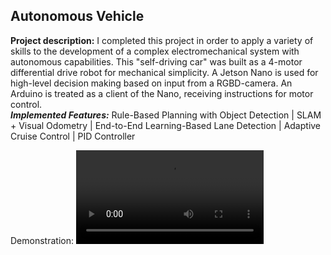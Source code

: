 ## Autonomous Vehicle

**Project description:** I completed this project in order to apply a variety of skills to the development of a complex electromechanical system with autonomous capabilities. This "self-driving car" was built as a 4-motor differential drive robot for mechanical simplicity. A Jetson Nano is used for high-level decision making based on input from a RGBD-camera. An Arduino is treated as a client of the Nano, receiving instructions for motor control.
<br>
***Implemented Features:*** Rule-Based Planning with Object Detection | SLAM + Visual Odometry | End-to-End Learning-Based Lane Detection | Adaptive Cruise Control | PID Controller

Demonstration: <video src=""></video>
